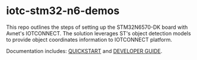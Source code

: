 # iotc-stm32-n6-demos

This repo outlines the steps of setting up the STM32N6570-DK board with Avnet's IOTCONNECT.  The solution leverages ST's object detection models to
provide object coordinates information to IOTCONNECT platform.

Documentation includes: [QUICKSTART](./doc/QUICKSTART.md) and [DEVELOPER GUIDE](./doc/DEVELOPER_GUIDE.md).